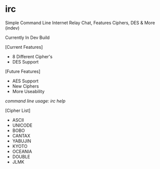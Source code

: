 # irc
Simple Command Line Internet Relay Chat, Features Ciphers, DES &amp; More (indev)

Currently In Dev Build

[Current Features]
- 8 Different Cipher's
- DES Support

[Future Features]
- AES Support
- New Ciphers
- More Useability

*command line usage: irc help*

[Cipher List]

- ASCII
- UNICODE
- BOBO
- CANTAX
- YABUJIN
- KYOTO
- OCEANIA
- DOUBLE
- JLMK
